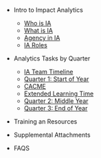 <!-- _sidebar.md -->
- Intro to Impact Analytics
    - [Who is IA](ia_who.md)
    - [What is IA](ia_what.md)
    - [Agency in IA](ia_agency.md)
    - [IA Roles](ia_roles.md)

- Analytics Tasks by Quarter
    - [IA Team Timeline](iatimeline.md)
    - [Quarter 1: Start of Year](quarter1.md)
    - [CACME](q1.md)
    - [Extended Learning Time](elt.md)
    - [Quarter 2: Middle Year](quarter2.md)
    - [Quarter 3: End of Year](quarter3.md)
    
- Training an Resources

- Supplemental Attachments

- FAQS